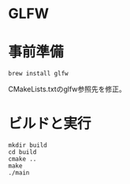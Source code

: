 # GLFW

# 事前準備

```
brew install glfw
```

CMakeLists.txtのglfw参照先を修正。

# ビルドと実行

```
mkdir build
cd build
cmake ..
make
./main
```

